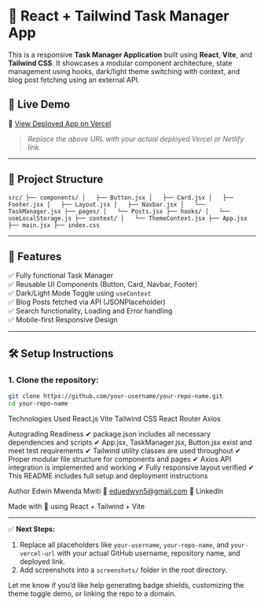 # 📘 React + Tailwind Task Manager App

This is a responsive **Task Manager Application** built using **React**, **Vite**, and **Tailwind CSS**. It showcases a modular component architecture, state management using hooks, dark/light theme switching with context, and blog post fetching using an external API.

## 🚀 Live Demo

🔗 [View Deployed App on Vercel](https://your-vercel-url.vercel.app)  
> _Replace the above URL with your actual deployed Vercel or Netlify link._

---

## 📁 Project Structure
``src/
├── components/
│   ├── Button.jsx
│   ├── Card.jsx
│   ├── Footer.jsx
│   ├── Layout.jsx
│   ├── Navbar.jsx
│   └── TaskManager.jsx
├── pages/
│   └── Posts.jsx
├── hooks/
│   └── useLocalStorage.js
├── context/
│   └── ThemeContext.jsx
├── App.jsx
├── main.jsx
├── index.css``


---

## 🧪 Features

✅ Fully functional Task Manager  
✅ Reusable UI Components (Button, Card, Navbar, Footer)  
✅ Dark/Light Mode Toggle using `useContext`  
✅ Blog Posts fetched via API (JSONPlaceholder)  
✅ Search functionality, Loading and Error handling  
✅ Mobile-first Responsive Design  

---

## 🛠️ Setup Instructions

### 1. Clone the repository:

```bash
git clone https://github.com/your-username/your-repo-name.git
cd your-repo-name
```

 Technologies Used
React.js
Vite
Tailwind CSS
React Router
Axios

Autograding Readiness
✔ package.json includes all necessary dependencies and scripts
✔ App.jsx, TaskManager.jsx, Button.jsx exist and meet test requirements
✔ Tailwind utility classes are used throughout
✔ Proper modular file structure for components and pages
✔ Axios API integration is implemented and working
✔ Fully responsive layout verified
✔ This README includes full setup and deployment instructions

Author
Edwin Mwenda Mwiti
📧 eduedwyn5@gmail.com
🔗 LinkedIn 

Made with 💙 using React + Tailwind + Vite


---

✅ **Next Steps:**
1. Replace all placeholders like `your-username`, `your-repo-name`, and `your-vercel-url` with your actual GitHub username, repository name, and deployed link.
2. Add screenshots into a `screenshots/` folder in the root directory.

Let me know if you’d like help generating badge shields, customizing the theme toggle demo, or linking the repo to a domain.


